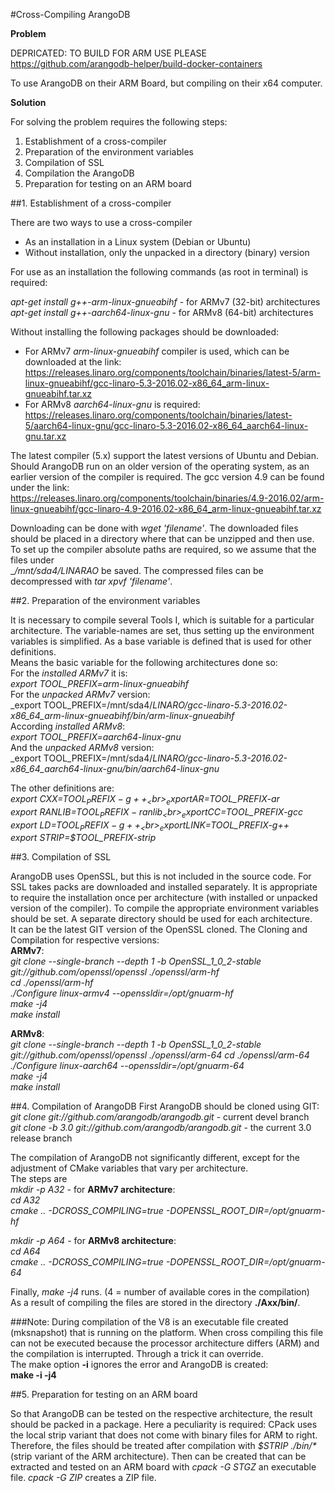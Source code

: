 #Cross-Compiling ArangoDB


__Problem__

DEPRICATED: TO BUILD FOR ARM USE PLEASE https://github.com/arangodb-helper/build-docker-containers

To use ArangoDB on their ARM Board, but compiling on their x64 computer.<br>

__Solution__

For solving the problem requires the following steps:<br>

1. Establishment of a cross-compiler<br> 
2. Preparation of the environment variables<br> 
3. Compilation of SSL<br> 
4. Compilation the ArangoDB<br> 
5. Preparation for testing on an ARM board<br>

##1. Establishment of a cross-compiler

There are two ways to use a cross-compiler

- As an installation in a Linux system (Debian or Ubuntu)
- Without installation, only the unpacked in a directory (binary) version

For use as an installation the following commands (as root in terminal) is required:

_apt-get install g++-arm-linux-gnueabihf_ - for ARMv7 (32-bit) architectures<br>
_apt-get install g++-aarch64-linux-gnu_ - for ARMv8 (64-bit) architectures<br>

Without installing the following packages should be downloaded:<br>
- For ARMv7 _arm-linux-gnueabihf_ compiler is used, which can be downloaded at the link:<br>
https://releases.linaro.org/components/toolchain/binaries/latest-5/arm-linux-gnueabihf/gcc-linaro-5.3-2016.02-x86_64_arm-linux-gnueabihf.tar.xz<br>
- For ARMv8 _aarch64-linux-gnu_ is required:<br>
https://releases.linaro.org/components/toolchain/binaries/latest-5/aarch64-linux-gnu/gcc-linaro-5.3-2016.02-x86_64_aarch64-linux-gnu.tar.xz<br>

The latest compiler (5.x) support the latest versions of Ubuntu and Debian. Should ArangoDB run on an older version of the operating system, as an earlier version of the compiler is required. The gcc version 4.9 can be found under the link:<br>
https://releases.linaro.org/components/toolchain/binaries/4.9-2016.02/arm-linux-gnueabihf/gcc-linaro-4.9-2016.02-x86_64_arm-linux-gnueabihf.tar.xz<br>

Downloading can be done with _wget 'filename'_. The downloaded files should be placed in a directory where that can be unzipped and then use. To set up the compiler absolute paths are required, so we assume that the files under<br>
__/mnt/sda4/_LINARAO__ be saved. The compressed files can be decompressed with _tar xpvf 'filename'_.<br>

##2. Preparation of the environment variables<br>

It is necessary to compile several Tools I, which is suitable for a particular architecture. The variable-names are set, thus setting up the environment variables is simplified. As a base variable is defined that is used for other definitions.<br>
Means the basic variable for the following architectures done so:<br>
For the _installed ARMv7_ it is:<br>
_export TOOL_PREFIX=arm-linux-gnueabihf_<br>
For the _unpacked ARMv7_ version:<br>
_export TOOL_PREFIX=/mnt/sda4/_LINARO/gcc-linaro-5.3-2016.02-x86_64_arm-linux-gnueabihf/bin/arm-linux-gnueabihf_<br>
According _installed ARMv8_:<br>
_export TOOL_PREFIX=aarch64-linux-gnu_<br>
And the _unpacked ARMv8_ version:<br>
_export TOOL_PREFIX=/mnt/sda4/_LINARO/gcc-linaro-5.3-2016.02-x86_64_aarch64-linux-gnu/bin/aarch64-linux-gnu_<br>

The other definitions are:<br>
_export CXX=$TOOL_PREFIX-g++_<br>
_export AR=$TOOL_PREFIX-ar_<br>
_export RANLIB=$TOOL_PREFIX-ranlib_<br>
_export CC=$TOOL_PREFIX-gcc_<br>
_export LD=$TOOL_PREFIX-g++_<br>
_export LINK=$TOOL_PREFIX-g++_<br>
_export STRIP=$TOOL_PREFIX-strip_<br>

##3. Compilation of SSL

ArangoDB uses OpenSSL, but this is not included in the source code. For SSL takes packs are downloaded and installed separately. 
It is appropriate to require the installation once per architecture (with installed or unpacked version of the compiler). 
To compile the appropriate environment variables should be set. A separate directory should be used for each architecture.<br>
It can be the latest GIT version of the OpenSSL cloned. The Cloning and Compilation for respective versions:<br>
__ARMv7__:<br>
*git clone --single-branch --depth 1 -b OpenSSL_1_0_2-stable git://github.com/openssl/openssl ./openssl/arm-hf*<br>
_cd ./openssl/arm-hf_<br>
_./Configure linux-armv4 --openssldir=/opt/gnuarm-hf_<br>
_make -j4_<br>
_make install_<br>

__ARMv8__:<br>
*git clone --single-branch --depth 1 -b OpenSSL_1_0_2-stable git://github.com/openssl/openssl ./openssl/arm-64</i>*
_cd ./openssl/arm-64_<br>
_./Configure linux-aarch64 --openssldir=/opt/gnuarm-64_<br>
_make -j4_<br>
_make install_<br>

##4. Compilation of ArangoDB
First ArangoDB should be cloned using GIT:<br>
_git clone git://github.com/arangodb/arangodb.git_ - current devel branch<br>
_git clone -b 3.0 git://github.com/arangodb/arangodb.git_ - the current 3.0 release branch<br>

The compilation of ArangoDB not significantly different, except for the adjustment of CMake variables that vary per architecture.<br>
The steps are<br>
_mkdir -p A32_ - for __ARMv7 architecture__:<br>
_cd A32_<br>
_cmake .. -DCROSS_COMPILING=true -DOPENSSL_ROOT_DIR=/opt/gnuarm-hf_<br>

_mkdir -p A64_ - for __ARMv8 architecture__:<br>
_cd A64_<br>
_cmake .. -DCROSS_COMPILING=true -DOPENSSL_ROOT_DIR=/opt/gnuarm-64_<br>

Finally, _make -j4_ runs. (4 = number of available cores in the compilation)<br>
As a result of compiling the files are stored in the directory __./Axx/bin/__.

###Note:
During compilation of the V8 is an executable file created (mksnapshot) that is running on the platform. 
When cross compiling this file can not be executed because the processor architecture differs (ARM) and the compilation is interrupted.
Through a trick it can override. <br>The make option __-i__ ignores the error and ArangoDB is created:<br>
__make -i -j4__

##5. Preparation for testing on an ARM board

So that ArangoDB can be tested on the respective architecture, the result should be packed in a package.
Here a peculiarity is required: CPack uses the local strip variant that does not come with binary files for ARM to right.
Therefore, the files should be treated after compilation with _$STRIP ./bin/*_ (strip variant of the ARM architecture). 
Then can be created that can be extracted and tested on an ARM board with _cpack -G STGZ_ an executable file. _cpack -G ZIP_ creates a ZIP file.
